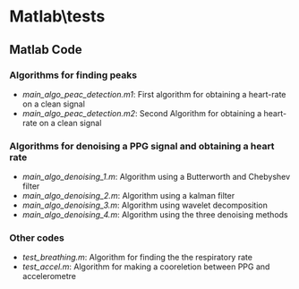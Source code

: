 # Matlab\tests

## Matlab Code
### Algorithms for finding peaks
- *main_algo_peac_detection.m1*: First algorithm for obtaining a heart-rate on a clean signal
- *main_algo_peac_detection.m2*: Second Algorithm for obtaining a heart-rate on a clean signal

### Algorithms for denoising a PPG signal and obtaining a heart rate
- *main_algo_denoising_1.m*: Algorithm using a Butterworth and Chebyshev filter
- *main_algo_denoising_2.m*: Algorithm using a kalman filter
- *main_algo_denoising_3.m*: Algorithm using wavelet decomposition
- *main_algo_denoising_4.m*: Algorithm using the three denoising methods

### Other codes 
- *test_breathing.m*: Algorithm for finding the the respiratory rate
- *test_accel.m*: Algorithm for making a cooreletion between PPG and accelerometre

